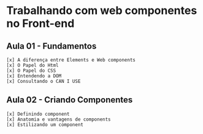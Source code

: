 # Trabalhando com web componentes no Front-end

## Aula 01 - Fundamentos
    [x] A diferença entre Elements e Web components
    [x] O Papel do Html
    [x] O Papel do CSS
    [x] Entendendo a DOM
    [x] Consultando o CAN I USE

## Aula 02 - Criando Componentes
    [x] Definindo component
    [x] Anatomia e vantagens de components
    [x] Estilizando um component
    
